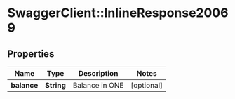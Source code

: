 # SwaggerClient::InlineResponse20069

## Properties
Name | Type | Description | Notes
------------ | ------------- | ------------- | -------------
**balance** | **String** | Balance in ONE | [optional] 

